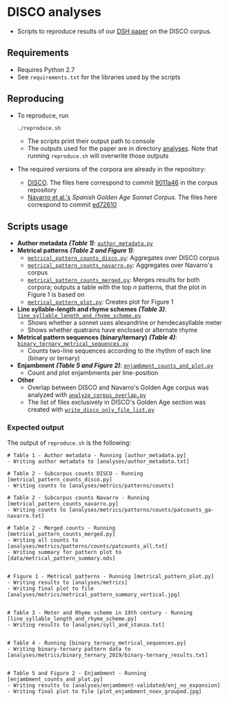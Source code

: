 # DISCO analyses
- Scripts to reproduce results of our [DSH paper](https://academic.oup.com/dsh/advance-article-abstract/doi/10.1093/llc/fqaa035/5902019) on the DISCO corpus.

## Requirements
- Requires Python 2.7
- See `requirements.txt` for the libraries used by the scripts

## Reproducing
- To reproduce, run

    ```bash
    ./reproduce.sh
    ```
    - The scripts print their output path to console
    - The outputs used for the paper are in directory [analyses](./analyses). Note that running `reproduce.sh` will overwrite those outputs 

- The required versions of the corpora are already in the repository:
    - [DISCO](./corpora/disco). The files here correspond to commit [9011a46](https://github.com/postdataproject/disco/tree/9011a462db60b2a11a0f92308fcc95f0b9aa6f82) in the corpus repository
    - [Navarro et al.'s](./corpora/navarro) *Spanish Golden Age Sonnet Corpus*. The files here correspond to commit [ed72610](https://github.com/bncolorado/CorpusSonetosSigloDeOro/tree/ed72610018879e9a23ba724c2dc9adb50263d1ec)

## Scripts usage

- **Author metadata** ***(Table 1)***:
    [`author_metadata.py`](./author_metadata.py)
- **Metrical patterns** ***(Table 2 and Figure 1)***:
    - [`metrical_pattern_counts_disco.py`](./metrical_pattern_counts_disco.py): Aggregates over DISCO corpus 
    - [`metrical_pattern_counts_navarro.py`](./metrical_pattern_counts_navarro.py): Aggregates over Navarro's corpus 
    - [`metrical_pattern_counts_merged.py`](./metrical_pattern_counts_merged.py): Merges results for both corpora; outputs a table with the top *n* patterns, that the plot in Figure 1 is based on
    - [`metrical_pattern_plot.py`](./metrical_pattern_plot.py): Creates plot for Figure 1
- **Line syllable-length and rhyme schemes** ***(Table 3)***: [`line_syllable_length_and_rhyme_scheme.py`](./line_syllable_length_and_rhyme_scheme.py)
    - Shows whether a sonnet uses alexandrine or hendecasyllable meter
    - Shows whether quatrains have enclosed or alternate rhyme
- **Metrical pattern sequences (binary/ternary)** ***(Table 4)***: [`binary_ternary_metrical_sequences.py`](./binary_ternary_metrical_sequences.py)
    - Counts two-line sequences according to the rhythm of each line (binary or ternary)
- **Enjambment** ***(Table 5 and Figure 2)***: [`enjambment_counts_and_plot.py`](./enjambment_counts_and_plot.py)
    - Count and plot enjambments per line-position
- **Other**
    - Overlap between DISCO and Navarro's Golden Age corpus was analyzed with [`analyze_corpus_overlap.py`](./analyze_corpus_overlap.py)
    - The list of files exclusively in DISCO's Golden Age section was created with [`write_disco_only_file_list.py`](./write_disco_only_file_list.py)

### Expected output

The output of `reproduce.sh` is the following:

    # Table 1 - Author metadata - Running [author_metadata.py]
    - Writing author metadata to [analyses/author_metadata.txt]
    
    # Table 2 - Subcorpus counts DISCO - Running [metrical_pattern_counts_disco.py]
    - Writing counts to [analyses/metrics/patterns/counts]
    
    # Table 2 - Subcorpus counts Navarro - Running [metrical_pattern_counts_navarro.py]
    - Writing counts to [analyses/metrics/patterns/counts/patcounts_ga-navarro.txt]
    
    # Table 2 - Merged counts - Running [metrical_pattern_counts_merged.py]
    - Writing all counts to [analyses/metrics/patterns/counts/patcounts_all.txt]
    - Writing summary for pattern plot to [data/metrical_pattern_summary.ods]
    
    
    # Figure 1 - Metrical patterns - Running [metrical_pattern_plot.py]
    - Writing results to [analyses/metrics]
    - Writing final plot to file [analyses/metrics/metrical_pattern_summary_vertical.jpg]
    
    
    # Table 3 - Meter and Rhyme scheme in 19th century - Running [line_syllable_length_and_rhyme_scheme.py]
    - Writing results to [analyses/syll_and_stanza.txt]
    
    
    # Table 4 - Running [binary_ternary_metrical_sequences.py]
    - Writing binary-ternary pattern data to [analyses/metrics/binary_ternary_2019/binary-ternary_results.txt]
    
    
    # Table 5 and Figure 2 - Enjambment - Running [enjambment_counts_and_plot.py]
    - Writing results to [analyses/enjambment-validated/enj_no_expansion]
    - Writing final plot to file [plot_enjambment_noex_grouped.jpg]
